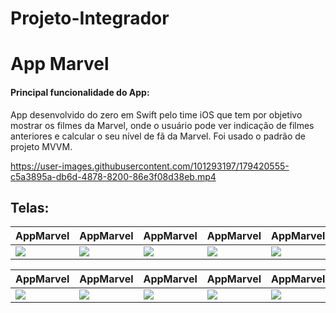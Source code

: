 # Projeto-Integrador

# App Marvel 

#### Principal funcionalidade do App: 

App desenvolvido do zero em Swift pelo time iOS que tem por objetivo mostrar os filmes da Marvel, onde o usuário pode ver indicação de filmes anteriores e calcular o seu nível de fã da Marvel.  Foi usado o padrão de projeto MVVM.

https://user-images.githubusercontent.com/101293197/179420555-c5a3895a-db6d-4878-8200-86e3f08d38eb.mp4

## Telas:

AppMarvel | AppMarvel | AppMarvel | AppMarvel | AppMarvel
---|---|---|---|---|
<img src="https://github.com/Giselleandrade/APP-Filmes-da-Marvel-/blob/main/%23Imagens/01.png"> | <img src="https://github.com/Giselleandrade/APP-Filmes-da-Marvel-/blob/main/%23Imagens/11.png"> | <img src="https://github.com/Giselleandrade/APP-Filmes-da-Marvel-/blob/main/%23Imagens/02.png"> | <img src="https://github.com/Giselleandrade/APP-Filmes-da-Marvel-/blob/main/%23Imagens/03.png"> | <img src="https://github.com/Giselleandrade/APP-Filmes-da-Marvel-/blob/main/%23Imagens/04.png">

AppMarvel | AppMarvel | AppMarvel | AppMarvel | AppMarvel
---|---|---|---|---|
<img src="https://github.com/Giselleandrade/APP-Filmes-da-Marvel-/blob/main/%23Imagens/05.png"> | <img src="https://github.com/Giselleandrade/APP-Filmes-da-Marvel-/blob/main/%23Imagens/06.png"> | <img src="https://github.com/Giselleandrade/APP-Filmes-da-Marvel-/blob/main/%23Imagens/07.png"> | <img src="https://github.com/Giselleandrade/APP-Filmes-da-Marvel-/blob/main/%23Imagens/08.png"> | <img src="https://github.com/Giselleandrade/APP-Filmes-da-Marvel-/blob/main/%23Imagens/09.png">
  

